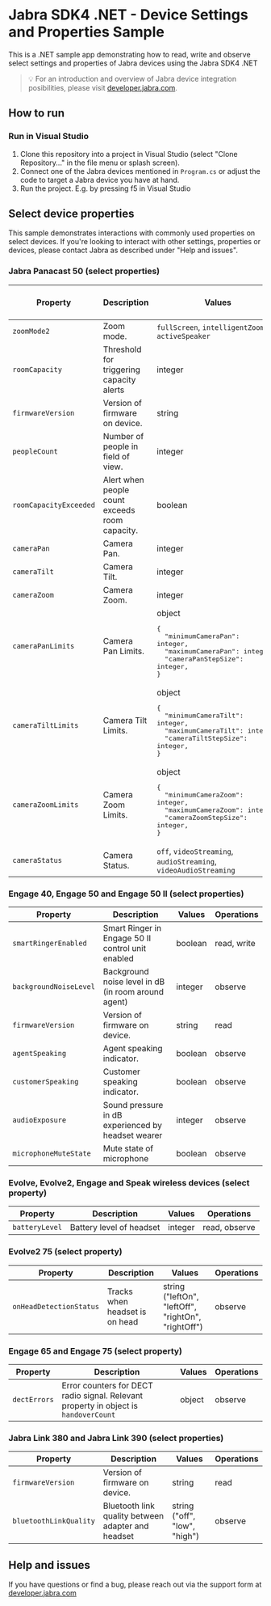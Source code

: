 # Jabra SDK4 .NET - Device Settings and Properties Sample

This is a .NET sample app demonstrating how to read, write and observe select settings and properties of Jabra devices using the Jabra SDK4 .NET

> 💡 For an introduction and overview of Jabra device integration posibilities, please visit [developer.jabra.com](https://developer.jabra.com).

## How to run

### Run in Visual Studio

1. Clone this repository into a project in Visual Studio (select "Clone Repository..." in the file menu or splash screen).
1. Connect one of the Jabra devices mentioned in `Program.cs` or adjust the code to target a Jabra device you have at hand.
1. Run the project. E.g. by pressing f5 in Visual Studio

## Select device properties

This sample demonstrates interactions with commonly used properties on select devices. If you're looking to interact with other settings, properties or devices, please contact Jabra as described under "Help and issues".

### Jabra Panacast 50 (select properties)

| Property               | Description                                    | Values															| Operations    | Triggers device reboot |
| ---------------------- | ---------------------------------------------- | ----------------------------------------------------------------| ------------- | ---------------------- |
| `zoomMode2`            | Zoom mode.                                     | `fullScreen`, `intelligentZoom`, <br>`activeSpeaker`				| read, write   | no                     |
| `roomCapacity`         | Threshold for triggering capacity alerts       | integer															| read, write   | no                     |
| `firmwareVersion`      | Version of firmware on device.                 | string															| read          | no                     |
| `peopleCount`          | Number of people in field of view.             | integer															| read, observe | no                     |
| `roomCapacityExceeded` | Alert when people count exceeds <br>room capacity. | boolean															| observe       | no                     |
| `cameraPan`            | Camera Pan.                                    | integer															| read,write    | no                     |
| `cameraTilt`           | Camera Tilt.                                   | integer															| read, write   | no                     |
| `cameraZoom`           | Camera Zoom.                                   | integer															| read, write   | no                     |
| `cameraPanLimits`      | Camera Pan Limits.                             | object <br><pre>{<br>&nbsp;&nbsp;"minimumCameraPan": integer,<br>&nbsp;&nbsp;"maximumCameraPan": integer,<br>&nbsp;&nbsp;"cameraPanStepSize": integer,<br>}</pre>	  | read			| no                     |
| `cameraTiltLimits`     | Camera Tilt Limits.                            | object <br><pre>{<br>&nbsp;&nbsp;"minimumCameraTilt": integer,<br>&nbsp;&nbsp;"maximumCameraTilt": integer,<br>&nbsp;&nbsp;"cameraTiltStepSize": integer,<br>}</pre>  | read			| no                     |
| `cameraZoomLimits`     | Camera Zoom Limits.                            | object <br><pre>{<br>&nbsp;&nbsp;"minimumCameraZoom": integer,<br>&nbsp;&nbsp;"maximumCameraZoom": integer,<br>&nbsp;&nbsp;"cameraZoomStepSize": integer,<br>}</pre>  | read			| no                     |
| `cameraStatus`         | Camera Status.                                 | `off`, `videoStreaming`, `audioStreaming`, <br>`videoAudioStreaming`| read, observe | no                     |

### Engage 40, Engage 50 and Engage 50 II (select properties)

| Property				 | Description                                         | Values  | Operations  |
| ---------------------- | --------------------------------------------------- | ------- | ----------- |
| `smartRingerEnabled`   | Smart Ringer in Engage 50 II control unit enabled   | boolean | read, write |
| `backgroundNoiseLevel` | Background noise level in dB (in room around agent) | integer | observe     |
| `firmwareVersion`	     | Version of firmware on device.                      | string  | read        |
| `agentSpeaking`        | Agent speaking indicator.                           | boolean | observe     |
| `customerSpeaking`     | Customer speaking indicator.                        | boolean | observe     |
| `audioExposure`        | Sound pressure in dB experienced by headset wearer  | integer | observe     |
| `microphoneMuteState`  | Mute state of microphone							   | boolean | observe     |

### Evolve, Evolve2, Engage and Speak wireless devices (select property)

| Property				 | Description                                         | Values  | Operations    |
| ---------------------- | --------------------------------------------------- | ------- | ------------- |
| `batteryLevel`         | Battery level of headset							   | integer | read, observe |

### Evolve2 75 (select property)
| Property				  | Description                                         | Values											  | Operations |
| ----------------------- | --------------------------------------------------- | --------------------------------------------------- | ---------- |
| `onHeadDetectionStatus` | Tracks when headset is on head                      | string ("leftOn", "leftOff", "rightOn", "rightOff") | observe    |

### Engage 65 and Engage 75 (select property)

| Property				 | Description																			 | Values | Operations |
| ---------------------- | ------------------------------------------------------------------------------------- | ------ | ---------- |
| `dectErrors`           | Error counters for DECT radio signal. Relevant property in object is `handoverCount`  | object | observe    |

### Jabra Link 380 and Jabra Link 390 (select properties)
| Property				 | Description                                         | Values                        | Operations  |
| ---------------------- | --------------------------------------------------- | ----------------------------- | ----------- |
| `firmwareVersion`	     | Version of firmware on device.                      | string                        | read        |
| `bluetoothLinkQuality` | Bluetooth link quality between adapter and headset  | string ("off", "low", "high") | observe     | 

## Help and issues

If you have questions or find a bug, please reach out via the support form at [developer.jabra.com](https://developer.jabra.com)
